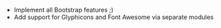 * Implement all Bootstrap features ;)
* Add support for Glyphicons and Font Awesome via separate modules
